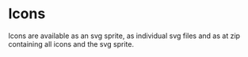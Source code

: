 # Icons

Icons are available as an svg sprite, as individual svg files and as at zip containing all icons and the svg sprite.
